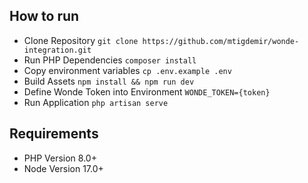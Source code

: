 ## How to run

- Clone Repository `git clone https://github.com/mtigdemir/wonde-integration.git`
- Run PHP Dependencies `composer install`
- Copy environment variables `cp .env.example .env`
- Build Assets `npm install && npm run dev`
- Define Wonde Token into Environment `WONDE_TOKEN={token}`
- Run Application `php artisan serve`

## Requirements

- PHP Version 8.0+
- Node Version 17.0+